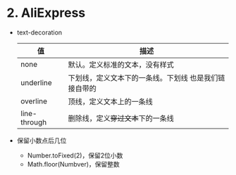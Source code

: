 


# 2. AliExpress

- text-decoration

  |值|描述|
  |-|-|
  |none|默认。定义标准的文本，没有样式|
  |underline|下划线，定义文本下的一条线。下划线 也是我们链接自带的|
  |overline|顶线，定义文本上的一条线|
  |line-through|删除线，定义~~穿过文本~~下的一条线|

- 保留小数点后几位 
  - Number.toFixed(2)，保留2位小数
  - Math.floor(Numbver)，保留整数
  
